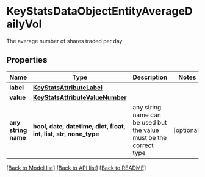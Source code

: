 # KeyStatsDataObjectEntityAverageDailyVol

The average number of shares traded per day

## Properties
Name | Type | Description | Notes
------------ | ------------- | ------------- | -------------
**label** | [**KeyStatsAttributeLabel**](KeyStatsAttributeLabel.md) |  | 
**value** | [**KeyStatsAttributeValueNumber**](KeyStatsAttributeValueNumber.md) |  | 
**any string name** | **bool, date, datetime, dict, float, int, list, str, none_type** | any string name can be used but the value must be the correct type | [optional]

[[Back to Model list]](../README.md#documentation-for-models) [[Back to API list]](../README.md#documentation-for-api-endpoints) [[Back to README]](../README.md)


